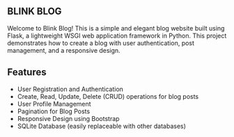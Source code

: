 ## BLINK BLOG
Welcome to Blink Blog! This is a simple and elegant blog website built using Flask, a lightweight WSGI web application framework in Python. This project demonstrates how to create a blog with user authentication, post management, and a responsive design.

## Features
- User Registration and Authentication
- Create, Read, Update, Delete (CRUD) operations for blog posts
- User Profile Management
- Pagination for Blog Posts
- Responsive Design using Bootstrap
- SQLite Database (easily replaceable with other databases)